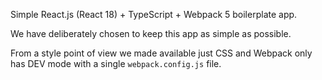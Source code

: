 Simple React.js (React 18) + TypeScript + Webpack 5 boilerplate app.

We have deliberately chosen to keep this app as simple as possible.

From a style point of view we made available just CSS and Webpack only has DEV mode with a single `webpack.config.js` file.
